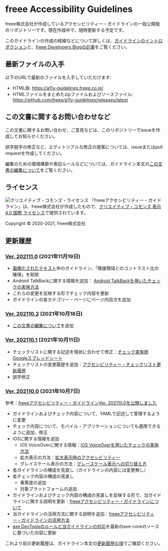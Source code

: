 # freee Accessibility Guidelines

freee株式会社が作成しているアクセシビリティー・ガイドラインの一般公開版のリポジトリーです。現在作成中で、随時更新する予定です。

このガイドラインの作成の経緯などについて詳しくは、[ガイドラインのイントロダクション](https://a11y-guidelines.freee.co.jp/intro/index.html)と、[freee Developers Blogの記事](https://developers.freee.co.jp/entry/a11y-guidelines-202004.0)をご覧ください。

## 最新ファイルの入手

以下のURLで最新のファイルを入手していただけます:

* HTML版: <https://a11y-guidelines.freee.co.jp/>
* HTMLファイルをまとめたzipファイルおよびソースファイル: <https://github.com/freee/a11y-guidelines/releases/latest>

## この文書に関するお問い合わせなど

この文書に関するお問い合わせ、ご意見などは、このリポジトリーでissueを作成してお知らせください。

誤字脱字の修正など、エディトリアルな修正の提案については、issueまたはpull requestを作成してください。

編集のための環境構築や表記ルールなどについては、ガイドライン本文の[この文書の編集について](https://a11y-guidelines.freee.co.jp/intro/contributing.html)をご覧ください。

## ライセンス

![クリエイティブ・コモンズ・ライセンス](https://i.creativecommons.org/l/by/4.0/88x31.png)
「freeeアクセシビリティー・ガイドライン」は、freee株式会社が作成したもので、[クリエイティブ・コモンズ 表示 4.0 国際 ライセンス](http://creativecommons.org/licenses/by/4.0/)で提供されています。

Copyright © 2020-2021, freee株式会社

## 更新履歴

### [Ver. 202111.0](https://github.com/freee/a11y-guidelines/releases/202111.0/) (2021年11月19日)

* [画像化されたテキスト](https://a11y-guidelines.freee.co.jp/categories/images_of_text.html)中のガイドライン、「隣接領域とのコントラスト比の確保」を削除
* Android TalkBackに関する情報を追加： [Android TalkBackを用いたチェックの実施方法](https://a11y-guidelines.freee.co.jp/explanations/screen-reader-check-android-talkback.html)
* これらの変更を反映する形でチェック内容を更新
* ガイドラインの各カテゴリー・ページにページ内目次を追加

### [Ver. 202110.2](https://github.com/freee/a11y-guidelines/releases/202110.2/) (2021年10月18日)

* [この文書の編集について](https://a11y-guidelines.freee.co.jp/intro/contributing.html)を追加

### [Ver. 202110.1](https://github.com/freee/a11y-guidelines/releases/202110.1/) (2021年10月11日)

* チェックリストに関する記述を現状に合わせて修正：[チェック実施用Googleスプレッドシート](https://a11y-guidelines.freee.co.jp/checks/checksheet.html)
* チェックリストの変更履歴を追加：[アクセシビリティー・チェックリスト更新履歴](https://a11y-guidelines.freee.co.jp/checks/checksheet.html#checksheet-history)
* 誤字修正

### [Ver. 202110.0](https://github.com/freee/a11y-guidelines/releases/202110.0/) (2021年10月7日)

参考：[freeeアクセシビリティー・ガイドラインVer. 202110.0を公開しました](https://developers.freee.co.jp/entry/a11y-guidelines-202110.0)

* ガイドラインおよびチェック内容について、YAMLで記述して管理するように変更
* チェック内容について、モバイル・アプリケーションについても適用できるように追加、修正
* iOSに関する情報を追加
  - iOS VoiceOverに関する情報：[iOS VoiceOverを用いたチェックの実施方法](https://a11y-guidelines.freee.co.jp/explanations/screen-reader-check-ios-voiceover.html)
  - 拡大表示の方法：[拡大表示時のアクセシビリティー](https://a11y-guidelines.freee.co.jp/explanations/magnification.html)
  - グレイスケール表示の方法：[グレースケール表示への切り替え方](https://a11y-guidelines.freee.co.jp/explanations/grayscale.html)
* 各ガイドラインの構成を見直し（ガイドラインの内容には変更無し）
* 各チェック内容の構成の見直し
  - 重篤度の追加
  - 対象プラットフォームの追加
* ガイドラインおよびチェック内容の構成の見直しを反映する形で、当ガイドラインに関する説明を更新：[freeeアクセシビリティー・ガイドラインについて](https://a11y-guidelines.freee.co.jp/intro/intro.html)
* 当ガイドラインの活用方法に関する説明を追加：[freeeアクセシビリティー・ガイドラインの活用方法](https://a11y-guidelines.freee.co.jp/intro/usage.html)
* [axe DevToolsのルールと当ガイドラインの対応](https://a11y-guidelines.freee.co.jp/info/axe-rules.html)を最新のaxe-coreのソースに基づいた内容に更新

これより前の更新履歴は、ガイドライン本文の[更新履歴の項](https://a11y-guidelines.freee.co.jp/intro/history.html)でご確認ください。
